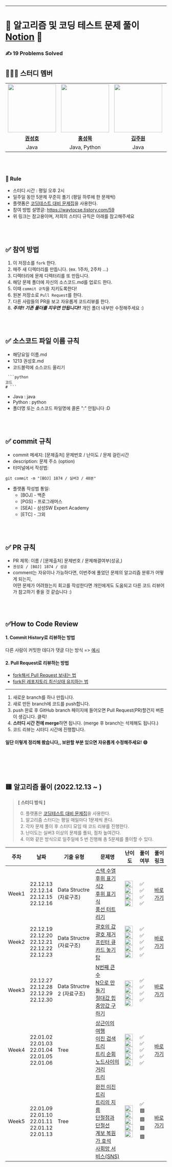 ---
# 💯 알고리즘 및 코딩 테스트 문제 풀이 [Notion](https://www.notion.so/be4f5696e32f4ee8bb33b95f90ce7943) 📝

### ✍ 19 Problems Solved


## 👩‍👦‍👦 **스터디 멤버**
<table>
 <tr>
    <td align="center"><a href="https://github.com/Seongho0503"><img src="https://avatars.githubusercontent.com/Seongho0503" width="150px;" alt=""></td>
    <td align="center"><a href="https://github.com/Mosquito0076"><img src="https://avatars.githubusercontent.com/Mosquito0076" width="150px;" alt=""></td>
    <td align="center"><a href="https://github.com/Juwon-Kiim"><img src="https://avatars.githubusercontent.com/Juwon-Kiim" width="150px;" alt=""></td>
    <td align="center"><a href="https://github.com/cssopy"><img src="https://avatars.githubusercontent.com/cssopy" width="150px;" alt=""></td>
    <td align="center"><a href="https://github.com/lea-hwang"><img src="https://avatars.githubusercontent.com/lea-hwang" width="150px;" alt=""></td>
  </tr>
  <tr>
    <td align="center"><a href="https://github.com/Seongho0503"><b>권성호</b></td>
    <td align="center"><a href="https://github.com/Mosquito0076"><b>홍성목</b></td>
    <td align="center"><a href="https://github.com/Juwon-Kiim"><b>김주원</b></td>
    <td align="center"><a href="https://github.com/cssopy"><b>이정재</b></td>
    <td align="center"><a href="https://github.com/lea-hwang"><b>황희원</b></td>
  </tr>
  <tr> 
    <td align="center">Java</td>
    <td align="center">Java, Python</td>
    <td align="center">Java<y</td>
    <td align="center">Java</td>
    <td align="center">Python</td>
  </tr> 

</table>



<br />
<br />

### :pencil: Rule  
- 스터디 시간 : 평일 오후 2시  
- 일주일 동안 5문제 꾸준히 풀기 (평일 하루에 한 문제씩)
- 플랫폼은 [코딩테스트 대비 문제집](https://github.com/tony9402/baekjoon)을 사용한다. 
- 참여 방법 설명글: <https://waytocse.tistory.com/59>
- 위 링크는 참고용이며, 저희의 스터디 규칙은 아래를 참고해주세요

<br />
<br />

## ✅ 참여 방법
1. 이 저장소를 `fork` 한다. 
2. 매주 새 디렉터리를 만듭니다. (ex. 1주차, 2주차 ...)
3. 디렉터리에 문제 디렉터리를 또 만듭니다. 
4. 해당 문제 폴더에 자신의 소스코드.md를 업로드 한다. 
5. 이때 `commit 규칙`을 지키도록한다!
6. 원본 저장소로 `Pull Request`를 한다. 
7. 다른 사람들의 PR을 보고 자유롭게 코드리뷰를 한다.
8. ***주의!! 기존 폴더를 지우면 안됩니다!!*** 개인 폴더 내부만 수정해주세요 :)

<br />
<br />

## ✅ 소스코드 파일 이름 규칙
- 해당요일 이름.md
- 1213 권성호.md
- 코드블럭에 소스코드 올리기
```(해당언어)
 ```python
코드
# ```

```
- Java : java
- Python : python
- 폴더명 또는 소스코드 파일명에 콜론 ":" 안됩니다 :D

<br />
<br />

## ✅ commit 규칙
- commit 메세지: [문제출처] 문제번호 / 난이도 / 문제 걸린시간 
- description: 문제 주소 (option)
- 터미널에서 작성법: 
```
git commit -m "[BOJ] 1874 / 실버3 / 40분" 
```
- 플랫폼 작성법 통일: 
  * [BOJ] - 백준 
  * [PGS] - 프로그래머스
  * [SEA] - 삼성SW Expert Academy
  * [ETC] - 그외

<br />
<br />

## ✅ PR 규칙
- PR 제목: 이름 / [문제출처] 문제번호 / 문제해결여부(성공,)
-  ```권성호 / [BOJ] 1874 / 성공 ```
-  comment는 자유이나 가능하다면, 이번주에 풀었던 문제의 알고리즘 분류가 어떻게 되는지, <br> 어떤 문제가 어려웠는지 회고를 작성한다면 개인에게도 도움되고 다른 코드 리뷰어가 참고하기 좋을 것 같습니다 :)


<br />
<br />

## ✅How to Code Review   
#### 1. Commit History로 리뷰하는 방법 
다른 사람이 커밋한 데다가 댓글 다는 방식 =>
[예시](https://github.com/ohgyun/using-github-for-code-reviews/commit/8a85b15805237214aea83a1131f0548b3b69a2d8)    

#### 2. Pull Request로 리뷰하는 방법   
- [fork해서 Pull Request 보내는 법](https://wayhome25.github.io/git/2017/07/08/git-first-pull-request-story/)  
- [fork된 레포지토리 최신상태 유지하는 법](https://jybaek.tistory.com/775)   
-------

1) 새로운 branch를 하나 만듭니다.  
2) 새로 만든 branch에 코드를 push합니다.  
3) push 완료 후 GitHub branch 페이지에 들어오면 Pull Request(PR)할건지 버튼이 생깁니다. 클릭!
4) <b>스터디 시간 전에 merge</b>하면 됩니다. (merge 후 branch는 삭제해도 됩니다.)
5) 코드 리뷰는 시터디 시간에 진행합니다.
   
#### 일단 이렇게 정리해 봤습니다,, 보완할 부분 있으면 자유롭게 수정해주세요! :smile:

<br />
<br />
                  
​                   

##  🟨 알고리즘 풀이 (2022.12.13 ~ )

> **[ 스터디 방식 ]**
>
> 0. 플랫폼은 [코딩테스트 대비 문제집](https://github.com/tony9402/baekjoon)을 사용한다. 
> 1. 알고리즘 스터디는 평일 매일마다 1문제씩 푼다.
> 2. 각자 문제 풀이 후 스터디 모임 때 코드 리뷰를 진행한다.
> 3. 난이도는 실버3 이상의 문제를 풀되, 점차 높여간다.
> 4. 이와 같은 방식으로 일주일에 5 번 진행해 총 5문제를 풀이할 수 있다.

|          주차          |    날짜      |기출 유형                                                    | 문제명                                                       | 난이도                                   | 풀이여부 |       풀이 링크         |
| --------------- | --------------- | ------------------------------------------------------------ | ------------------------------------------------------------ | ---------------------------------------- | -------- | -------- |
| Week1 | 22.12.13<br /> 22.12.14<br /> 22.12.15<br /> 22.12.16<br /> |Data Structre (자료구조)                                           | [스택 수열](https://www.acmicpc.net/problem/1874)<br />[후위 표기식2](https://www.acmicpc.net/problem/1935)<br />[후위 표기식](https://www.acmicpc.net/problem/1918)<br />[풍선 터트리기](https://www.acmicpc.net/problem/2346) | <img height="20px" width="25px" src="https://static.solved.ac/tier_small/8.svg"/> <br /><img height="20px" width="25px" src="https://static.solved.ac/tier_small/8.svg"/> <br /><img height="20px" width="25px" src="https://static.solved.ac/tier_small/14.svg"/><br />  <img height="20px" width="25px" src="https://static.solved.ac/tier_small/8.svg"/>                 | ✅<br />✅<br />✅<br />✅        | <a href="./Week1">바로가기</a> |
Week2 | 22.12.19<br /> 22.12.20<br /> 22.12.21<br /> 22.12.22<br /> 22.12.23<br /> |Data Structre (자료구조)                                           | [괄호의 값](https://www.acmicpc.net/problem/2504)<br />[괄호 제거](https://www.acmicpc.net/problem/2800)<br />[프린터 큐](https://www.acmicpc.net/problem/1966)<br />[카드 놓기](https://www.acmicpc.net/problem/18115) <br />[탑](https://www.acmicpc.net/problem/2493)| <img height="20px" width="25px" src="https://static.solved.ac/tier_small/10.svg"/> <br /><img height="20px" width="25px" src="https://static.solved.ac/tier_small/11.svg"/> <br /><img height="20px" width="25px" src="https://static.solved.ac/tier_small/8.svg"/>  <br /><img height="20px" width="25px" src="https://static.solved.ac/tier_small/8.svg"/><br />  <img height="20px" width="25px" src="https://static.solved.ac/tier_small/11.svg"/>   | ✅<br />✅<br />✅<br />✅<br />✅      | <a href="./Week2">바로가기</a> |
Week3 | 22.12.27<br /> 22.12.28<br /> 22.12.29<br /> 22.12.30<br /> |Data Structre 2 (자료구조)                                           | [N번째 큰 수](https://www.acmicpc.net/problem/2075)<br />[N으로 만들기](https://www.acmicpc.net/problem/17255)<br />[절대값 힙](https://www.acmicpc.net/problem/11286)<br />[중앙값 구하기](https://www.acmicpc.net/problem/2696)  | <br /><img height="20px" width="25px" src="https://static.solved.ac/tier_small/9.svg"/> <br /><img height="20px" width="25px" src="https://static.solved.ac/tier_small/12.svg"/>  <br /><img height="20px" width="25px" src="https://static.solved.ac/tier_small/10.svg"/><br /> <img height="20px" width="25px" src="https://static.solved.ac/tier_small/14.svg"/><br />                  | ✅<br />✅<br />✅<br />✅<br />     | <a href="./Week3">바로가기</a>
Week4 | 22.01.02<br /> 22.01.03<br /> 22.01.04<br /> 22.01.05<br /> 22.01.06<br /> |Tree                                          | [상근이의 여행](https://www.acmicpc.net/problem/9372)<br />[이진 검색 트리](https://www.acmicpc.net/problem/5639)<br />[트리 순회](https://www.acmicpc.net/problem/1991)<br />[노드사이의 거리](https://www.acmicpc.net/problem/1240) <br />[트리](https://www.acmicpc.net/problem/4803)| <img height="20px" width="25px" src="https://static.solved.ac/tier_small/7.svg"/> <br /><img height="20px" width="25px" src="https://static.solved.ac/tier_small/11.svg"/> <br /><img height="20px" width="25px" src="https://static.solved.ac/tier_small/10.svg"/>  <br /><img height="20px" width="25px" src="https://static.solved.ac/tier_small/11.svg"/><br />  <img height="20px" width="25px" src="https://static.solved.ac/tier_small/11.svg"/>   | ✅<br />✅<br />✅<br />✅<br />✅    | <a href="./Week4">바로가기</a> |
Week5 | 22.01.09<br /> 22.01.10<br /> 22.01.11<br /> 22.01.12<br /> 22.01.13<br /> |Tree                                          | [완전 이진 트리](https://www.acmicpc.net/problem/9934)<br />[트리의 지름](https://www.acmicpc.net/problem/1967)<br />[단절점과 단절선](https://www.acmicpc.net/problem/14675)<br />[계보 복원가 호석](https://www.acmicpc.net/problem/21276) <br />[사회망 서비스(SNS)](https://www.acmicpc.net/problem/2533)| <img height="20px" width="25px" src="https://static.solved.ac/tier_small/10.svg"/> <br /><img height="20px" width="25px" src="https://static.solved.ac/tier_small/12.svg"/> <br /><img height="20px" width="25px" src="https://static.solved.ac/tier_small/10.svg"/>  <br /><img height="20px" width="25px" src="https://static.solved.ac/tier_small/13.svg"/><br />  <img height="20px" width="25px" src="https://static.solved.ac/tier_small/13.svg"/>   | ✅<br />🟩<br />🟩<br />🟩<br />🟩    | <a href="./Week5">바로가기</a> |

